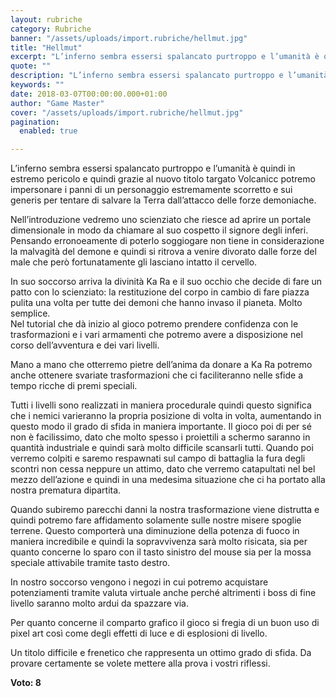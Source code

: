 ```yaml
---
layout: rubriche
category: Rubriche
banner: "/assets/uploads/import.rubriche/hellmut.jpg"
title: "Hellmut"
excerpt: "L’inferno sembra essersi spalancato purtroppo e l’umanità è quindi in estremo pericolo e quindi grazie al nuovo titolo targato Volcanicc potremo impersonare i panni di un personaggio estremamente scorretto e sui generis per tentare di salvare la Terra dall’attacco delle forze demoniache. Nell’introduzione vedremo uno scienziato che riesce ad aprire un portale dimensionale in modo [&hellip"
quote: ""
description: "L’inferno sembra essersi spalancato purtroppo e l’umanità è quindi in estremo pericolo e quindi grazie al nuovo titolo targato Volcanicc potremo impersonare i panni di un personaggio estremamente scorretto e sui generis per tentare di salvare la Terra dall’attacco delle forze demoniache. Nell’introduzione vedremo uno scienziato che riesce ad aprire un portale dimensionale in modo [&hellip"
keywords: ""
date: 2018-03-07T00:00:00.000+01:00
author: "Game Master"
cover: "/assets/uploads/import.rubriche/hellmut.jpg"
pagination:
  enabled: true

---
```


L’inferno sembra essersi spalancato purtroppo e l’umanità è quindi in estremo pericolo e quindi grazie al nuovo titolo targato Volcanicc potremo impersonare i panni di un personaggio estremamente scorretto e sui generis per tentare di salvare la Terra dall’attacco delle forze demoniache.

Nell’introduzione vedremo uno scienziato che riesce ad aprire un portale dimensionale in modo da chiamare al suo cospetto il signore degli inferi. Pensando erronoeamente di poterlo soggiogare non tiene in considerazione la malvagità del demone e quindi si ritrova a venire divorato dalle forze del male che però fortunatamente gli lasciano intatto il cervello.

In suo soccorso arriva la divinità Ka Ra e il suo occhio che decide di fare un patto con lo scienziato: la restituzione del corpo in cambio di fare piazza pulita una volta per tutte dei demoni che hanno invaso il pianeta. Molto semplice.  
Nel tutorial che dà inizio al gioco potremo prendere confidenza con le trasformazioni e i vari armamenti che potremo avere a disposizione nel corso dell’avventura e dei vari livelli.

Mano a mano che otterremo pietre dell’anima da donare a Ka Ra potremo anche ottenere svariate trasformazioni che ci faciliteranno nelle sfide a tempo ricche di premi speciali.

Tutti i livelli sono realizzati in maniera procedurale quindi questo significa che i nemici varieranno la propria posizione di volta in volta, aumentando in questo modo il grado di sfida in maniera importante. Il gioco poi di per sé non è facilissimo, dato che molto spesso i proiettili a schermo saranno in quantità industriale e quindi sarà molto difficile scansarli tutti. Quando poi verremo colpiti e saremo respawnati sul campo di battaglia la fura degli scontri non cessa neppure un attimo, dato che verremo catapultati nel bel mezzo dell’azione e quindi in una medesima situazione che ci ha portato alla nostra prematura dipartita.

Quando subiremo parecchi danni la nostra trasformazione viene distrutta e quindi potremo fare affidamento solamente sulle nostre misere spoglie terrene. Questo comporterà una diminuzione della potenza di fuoco in maniera incredibile e quindi la sopravvivenza sarà molto risicata, sia per quanto concerne lo sparo con il tasto sinistro del mouse sia per la mossa speciale attivabile tramite tasto destro.

In nostro soccorso vengono i negozi in cui potremo acquistare potenziamenti tramite valuta virtuale anche perché altrimenti i boss di fine livello saranno molto ardui da spazzare via.

Per quanto concerne il comparto grafico il gioco si fregia di un buon uso di pixel art così come degli effetti di luce e di esplosioni di livello.

Un titolo difficile e frenetico che rappresenta un ottimo grado di sfida. Da provare certamente se volete mettere alla prova i vostri riflessi.

 **Voto: 8**